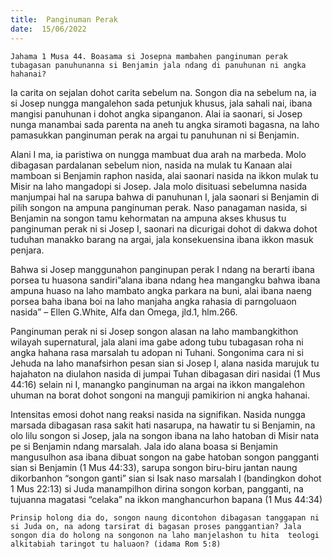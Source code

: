 ```yaml
---
title:  Panginuman Perak
date:  15/06/2022
---
```


`Jahama 1 Musa 44. Boasama si Josepna mambahen panginuman perak tubagasan panuhunanna si Benjamin jala ndang di panuhunan ni angka hahanai?`

Ia carita on sejalan dohot carita sebelum na. Songon dia na sebelum na, ia si Josep nungga mangalehon sada petunjuk khusus, jala sahali nai, ibana mangisi panuhunan i dohot angka  sipanganon. Alai ia saonari, si Josep nunga manambai sada parenta na aneh tu angka siramoti bagasna, na laho pamasukkan panginuman perak na argai tu panuhunan ni si Benjamin.

Alani I ma, ia paristiwa on nungga mambuat dua arah na marbeda. Molo dibagasan pardalanan sebelum nion, nasida na mulak tu Kanaan alai mamboan si Benjamin raphon nasida, alai saonari nasida na ikkon mulak tu Misir na laho mangadopi si Josep. Jala molo disituasi sebelumna nasida manjumpai hal na sarupa bahwa di panuhunan I, jala saonari si Benjamin di pilih songon na ampuna panginuman perak. Naso panagaman nasida, si Benjamin na songon tamu kehormatan na ampuna akses khusus tu panginuman perak  ni si Josep I, saonari na dicurigai dohot di dakwa dohot tuduhan manakko barang na argai, jala konsekuensina ibana ikkon masuk penjara.

Bahwa si Josep manggunahon panginupan perak I ndang na berarti ibana porsea tu huasona sandiri”alana ibana ndang hea mangangku bahwa ibana ampuna huaso na laho mambato angka parkara na buni, alai ibana naeng porsea baha ibana boi na laho manjaha angka rahasia di parngoluaon nasida” – Ellen G.White, Alfa dan Omega, jld.1, hlm.266.

Panginuman perak ni si Josep songon alasan na laho mambangkithon wilayah supernatural, jala alani ima gabe adong tubu tubagasan roha ni angka hahana rasa marsalah tu adopan ni Tuhani. Songonima cara ni si Jehuda na laho manafsirhon pesan sian si Josep I, alana nasida marujuk tu hajahaton na diulahon nasida di jumpai Tuhan dibagasan diri nasidai (1 Mus 44:16) selain ni I, manangko panginuman na argai na ikkon mangalehon uhuman na borat dohot songoni na manguji pamikirion ni angka hahanai.

Intensitas emosi dohot nang reaksi nasida na signifikan. Nasida nungga marsada dibagasan rasa sakit hati nasarupa, na hawatir tu si Benjamin, na olo lilu songon si Josep, jala na songon ibana na laho hatoban di Misir nata pe si Benjamin ndang marsalah. Jala ido alana boasa si Benjamin mangusulhon asa ibana dibuat songon na gabe hatoban songon pangganti sian si Benjamin (1 Mus 44:33), sarupa songon biru-biru jantan naung dikorbanhon “songon ganti” sian si Isak naso marsalah I (bandingkon dohot 1 Mus 22:13) si Juda manampilhon dirina songon korban, pangganti, na tujuanna magatasi “celaka” na ikkon manghancurhon bapana (1 Mus 44:34)

`Prinsip holong dia do, songon naung dicontohon dibagasan tanggapan ni si Juda on, na adong tarsirat di bagasan proses panggantian? Jala songon dia do holong na songonon na laho manjelashon tu hita  teologi alkitabiah taringot tu haluaon? (idama Rom 5:8)`